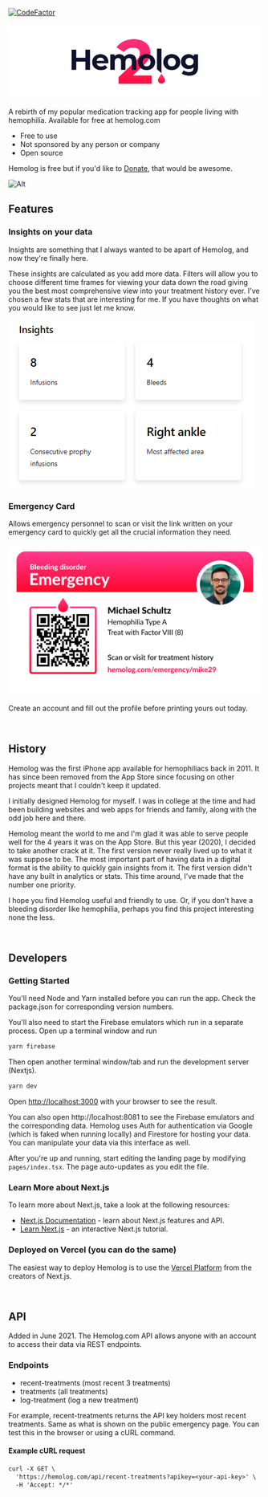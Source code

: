 [![CodeFactor](https://www.codefactor.io/repository/github/michaelwschultz/hemolog.com/badge)](https://www.codefactor.io/repository/github/michaelwschultz/hemolog.com)

![Hemolog Banner](public/images/github-banner.png)

A rebirth of my popular medication tracking app for people living with hemophilia. Available for free at hemolog.com

- Free to use
- Not sponsored by any person or company
- Open source

Hemolog is free but if you'd like to [Donate](https://github.com/sponsors/michaelwschultz), that would be awesome.

![Alt](https://repobeats.axiom.co/api/embed/21de8fa02c11c73c8fa032c74256b60f712d90f7.svg "Repobeats analytics image")

## Features

### Insights on your data

Insights are something that I always wanted to be apart of Hemolog, and now they're finally here.

These insights are calculated as you add more data. Filters will allow you to choose different time frames for viewing your data down the road giving you the best most comprehensive view into your treatment history ever. I've chosen a few stats that are interesting for me. If you have thoughts on what you would like to see just let me know.

![Insights Example](public/images/insights-example.png)

### Emergency Card

Allows emergency personnel to scan or visit the link written on your emergency card to quickly get all the crucial information they need.

![Example Emergency Card](public/images/example-emergency-card.png)

Create an account and fill out the profile before printing yours out today.

<br />

## History

Hemolog was the first iPhone app available for hemophiliacs back in 2011. It has since been removed from the App Store since focusing on other projects meant that I couldn't keep it updated.

I initially designed Hemolog for myself. I was in college at the time and had been building websites and web apps for friends and family, along with the odd job here and there.

Hemolog meant the world to me and I'm glad it was able to serve people well for the 4 years it was on the App Store. But this year (2020), I decided to take another crack at it. The first version never really lived up to what it was suppose to be. The most important part of having data in a digital format is the ability to quickly gain insights from it. The first version didn't have any built in analytics or stats. This time around, I've made that the number one priority.

I hope you find Hemolog useful and friendly to use. Or, if you don't have a bleeding disorder like hemophilia, perhaps you find this project interesting none the less.

<br />

## Developers

### Getting Started

You'll need Node and Yarn installed before you can run the app. Check the package.json for corresponding version numbers.

You'll also need to start the Firebase emulators which run in a separate process. Open up a
terminal window and run

```bash
yarn firebase
```

Then open another terminal window/tab and run the development server (Nextjs).

```bash
yarn dev
```

Open [http://localhost:3000](http://localhost:3000) with your browser to see the result.

You can also open http://localhost:8081 to see the Firebase emulators and the corresponding data.
Hemolog uses Auth for authentication via Google (which is faked when running locally) and
Firestore for hosting your data. You can manipulate your data via this interface as well.

After you're up and running, start editing the landing page by modifying `pages/index.tsx`. The page auto-updates as you edit the file.

### Learn More about Next.js

To learn more about Next.js, take a look at the following resources:

- [Next.js Documentation](https://nextjs.org/docs) - learn about Next.js features and API.
- [Learn Next.js](https://nextjs.org/learn) - an interactive Next.js tutorial.

### Deployed on Vercel (you can do the same)

The easiest way to deploy Hemolog is to use the [Vercel Platform](https://vercel.com/import?utm_medium=default-template&filter=next.js&utm_source=create-next-app&utm_campaign=create-next-app-readme) from the creators of Next.js.

<br />

## API

Added in June 2021. The Hemolog.com API allows anyone with an account to access their data via REST endpoints.


### Endpoints
- recent-treatments (most recent 3 treatments)
- treatments (all treatments)
- log-treatment (log a new treatment)

For example, recent-treatments returns the API key holders most recent treatments. Same as what is shown on the public emergency page. You can test this in the browser or using a cURL command.

#### Example cURL request

```
curl -X GET \
  'https://hemolog.com/api/recent-treatments?apikey=<your-api-key>' \
  -H 'Accept: */*'
```
